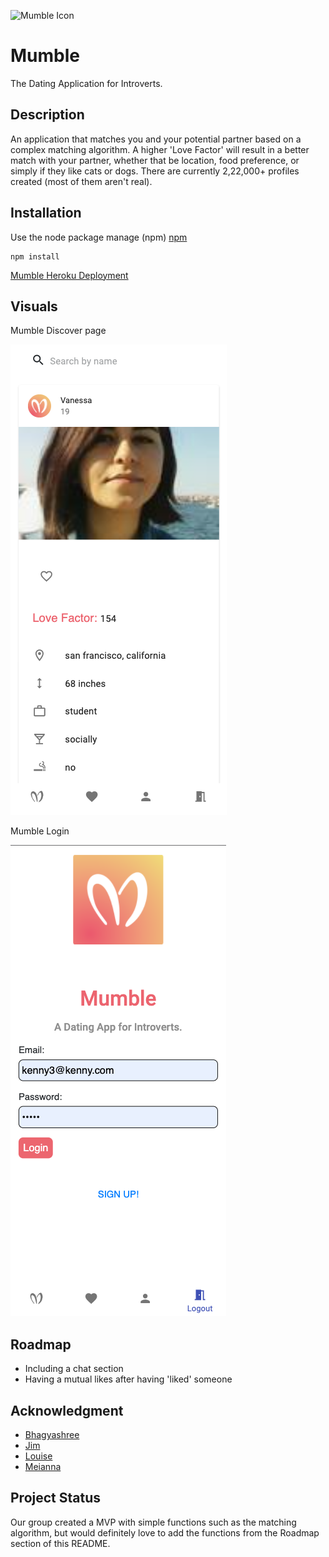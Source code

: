 ![Mumble Icon](client/public/images/Mumble.ico)

# Mumble

The Dating Application for Introverts.

## Description

An application that matches you and your potential partner based on a complex matching algorithm. A higher 'Love Factor' will result in a better match with your partner, whether that be location, food preference, or simply if they like cats or dogs. There are currently 2,22,000+ profiles created (most of them aren't real).

## Installation

Use the node package manage (npm) [npm](https://www.npmjs.com/)

```
npm install
```

[Mumble Heroku Deployment](https://mumble-dating-app.herokuapp.com/)

## Visuals

Mumble Discover page

![Mumble Login](client/public/images/mumble-discover.png)

Mumble Login

![Mumble Login](client/public/images/mumble-login.png)

## Roadmap

- Including a chat section
- Having a mutual likes after having 'liked' someone

## Acknowledgment

- [Bhagyashree](https://github.com/Bhagyashree9402)
- [Jim](https://github.com/jimit1)
- [Louise](https://github.com/llee-125)
- [Meianna](https://github.com/meianna)

## Project Status

Our group created a MVP with simple functions such as the matching algorithm, but would definitely love to add the functions from the Roadmap section of this README.

